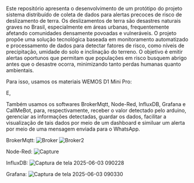 Este repositório apresenta o desenvolvimento de um protótipo do projeto sistema distribuído de coleta de dados para alertas precoces de risco de deslizamento de terra. Os deslizamentos de terra são 
desastres naturais graves no Brasil, especialmente em áreas urbanas, frequentemente afetando comunidades densamente povoadas e vulneráveis. O projeto propõe uma solução tecnológica baseada em monitoramento automatizado e processamento de dados para detectar fatores de risco, como níveis de precipitação, umidade do solo e inclinação do terreno. O objetivo é emitir alertas oportunos que permitam que populações em risco busquem abrigo antes que o desastre ocorra, minimizando tanto perdas humanas quanto ambientais.

Para isso, usamos os materiais WEMOS D1 Mini Pro:

E, 

Também usamos os softwares BrokerMqtt, Node-Red, InfluxDB, Grafana e CallMeBot, para, respectivamente, receber o valor detectado pelo arduino, gerenciar as informações detectadas, guardar os dados, facilitar a visualização de tais dados por meio de um dashboard e similuar um alerta por meio de uma mensagem enviada para o WhatsApp.

BrokerMqtt:
![Broker](https://github.com/user-attachments/assets/f31a6f83-2da8-4dbb-9c9d-037e95b57501)
![Broker2](https://github.com/user-attachments/assets/a8614db9-66a4-41a0-8fd3-9c2572ba2adf)

Node-Red:
![Capture](https://github.com/user-attachments/assets/2879a502-cfa8-4d4d-aba7-66c94c02a428)

InfluxDB:
![Captura de tela 2025-06-03 090228](https://github.com/user-attachments/assets/62d39047-915a-4ba9-84d6-03d6d1be840a)

Grafana:
![Captura de tela 2025-06-03 090330](https://github.com/user-attachments/assets/76deb5dc-6524-4108-8e71-f28d15fe6539)
